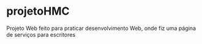 # projetoHMC
Projeto Web feito para praticar desenvolvimento Web, onde fiz uma página de serviços para escritores
